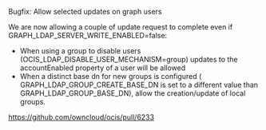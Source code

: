 Bugfix: Allow selected updates on graph users

We are now allowing a couple of update request to complete even if GRAPH_LDAP_SERVER_WRITE_ENABLED=false:

*   When using a group to disable users (OCIS_LDAP_DISABLE_USER_MECHANISM=group) updates to the accountEnabled property of a user will be allowed
*   When a distinct base dn for new groups is configured ( GRAPH_LDAP_GROUP_CREATE_BASE_DN is set to a different value than GRAPH_LDAP_GROUP_BASE_DN), allow the creation/update of local groups.

https://github.com/owncloud/ocis/pull/6233
